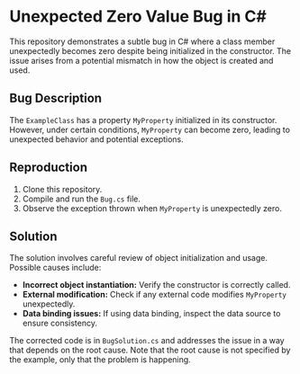 # Unexpected Zero Value Bug in C#

This repository demonstrates a subtle bug in C# where a class member unexpectedly becomes zero despite being initialized in the constructor.  The issue arises from a potential mismatch in how the object is created and used.

## Bug Description

The `ExampleClass` has a property `MyProperty` initialized in its constructor.  However, under certain conditions, `MyProperty` can become zero, leading to unexpected behavior and potential exceptions.

## Reproduction

1. Clone this repository.
2. Compile and run the `Bug.cs` file.
3. Observe the exception thrown when `MyProperty` is unexpectedly zero.

## Solution

The solution involves careful review of object initialization and usage. Possible causes include:

* **Incorrect object instantiation:** Verify the constructor is correctly called.
* **External modification:** Check if any external code modifies `MyProperty` unexpectedly.
* **Data binding issues:** If using data binding, inspect the data source to ensure consistency.

The corrected code is in `BugSolution.cs` and addresses the issue in a way that depends on the root cause. Note that the root cause is not specified by the example, only that the problem is happening.